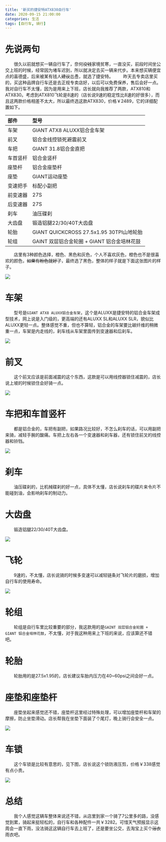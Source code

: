 ```yaml
---
title: '新买的捷安特ATX830自行车'
date: 2020-09-15 21:00:00
categories: 生活
tags: [自行车, 骑行]
---
```


# 先说两句
&emsp;&emsp;很久以前就想买一辆自行车了，奈何~~没钱~~家境贫寒，一直没买，前段时间坐公交上班的时候，经常因为堵车迟到，所以就决定去买一辆来代步。本来想买辆便宜点的喜德盛，后来被某有钱人~~建议~~怂恿，就选了捷安特。
&emsp;&emsp;昨天去专卖店里买的，买这种品牌自行车还是去正规专卖店好，以后可以免费保养，售后会好一点。我对自行车不太懂，因为是用来上下班，店长就向我推荐了两款，ATX810和ATX830。考虑到ATX810飞轮是8速的（店长说9速的稳定性比8速的好很多），而且这两款价格相差不太大，所以最终选这款ATX830，价格￥2489，它的详细配置如下。

| 部件		| 型号 |
| :--		| :-- |
| 车架		| GIANT ATX8 ALUXX铝合金车架 |
| 前叉		| 铝合金线控锁死避震前叉 |
| 车把		| GIANT 31.8铝合金直把 |
| 车首竖杆	| 铝合金竖杆 |
| 座垫杆	| 铝合金座垫杆 |
| 座垫		| GIANT运动座垫 |
| 变速把手	| 标配小副把 |
| 前变速器	| 27S |
| 后变速器	| 27S |
| 刹车		| 油压碟刹 |
| 大齿盘	| 锻造铝腿22/30/40T大齿盘 |
| 轮胎		| GIANT QUICKCROSS 27.5x1.95 30TPI山地轮胎 |
| 轮组		| GAINT 双层铝合金轮圈 + GIANT 铝合金培林花鼓 |

&emsp;&emsp;店里有3种颜色选择，橙色、黑色和灰色，个人不喜欢灰色，橙色也不是很喜欢的颜色，~~如果有粉色就好了~~，最终选了黑色，整体的样子就是下面这张图片的样子。

![](/images/live/new_bicycle_ATX830/IMG_2892.JPG)

# 车架
&emsp;&emsp;型号是`GIANT ATX8 ALUXX铝合金车架`，这个是ALUXX是捷安特的铝合金车架成型技术，网上说是入门级的，更高端的还有ALUXX SL和ALUXX SLR，貌似比ALUXX更轻一点。整体感觉不重，但也不算轻，铝合金的车架要比碳纤维的稍微重一点，车架是内走线的，刹车线从车架里面传到变速器和后刹车。

![](/images/live/new_bicycle_ATX830/IMG_2894.JPG)

# 前叉
&emsp;&emsp;这个前叉应该是前面减震的这个东西，这款是可以用线控器锁住减震的，店长说上坡的时候锁住会好骑一点。

![](/images/live/new_bicycle_ATX830/IMG_2889.JPG)

# 车把和车首竖杆
&emsp;&emsp;都是铝合金的，车把有副把，如果路况比较好，不怎么刹车的话，可以用副把来骑，减轻手腕的酸痛。车把上左右各一个变速器和刹车器，还有锁住前叉的线控器和铃铛。

![](/images/live/new_bicycle_ATX830/handlebar.JPG)

# 刹车
&emsp;&emsp;油压碟刹的，比机械碟刹的好一点，具体不太懂，店长说刹车的碟片来令片不能碰到油，会影响刹车的制动力。

# 大齿盘
&emsp;&emsp;锻造铝腿22/30/40T大齿盘。

![](/images/live/new_bicycle_ATX830/IMG_2882.JPG)

# 飞轮
&emsp;&emsp;9速的，不太懂，店长说骑的时候多变速可以减轻链条对飞轮片的磨损，增加自行车的使用寿命。

![](/images/live/new_bicycle_ATX830/IMG_2878.JPG)

# 轮组
&emsp;&emsp;轮组是自行车里比较重要的部分，我这款用的是`GAINT 双层铝合金轮圈 + GIANT 铝合金培林花鼓`，不太懂，对于我这种用来上下班的来说，应该算还不错吧。

# 轮胎
&emsp;&emsp;轮胎用的是27.5x1.95的，店长建议车胎内压力在40~60psi之间会好一点。

# 座垫和座垫杆
&emsp;&emsp;座垫坐起来感觉还不错，座垫杆这里经过特殊处理，可以增加座垫杆和车架的摩擦，防止坐垫滑动。店长帮我在坐垫下面装了个尾灯，晚上骑行会安全一点。

![](/images/live/new_bicycle_ATX830/IMG_2885.JPG)

# 车锁
&emsp;&emsp;这个车锁是比较有意思的，见下图，店长说这个锁防液压剪，价格￥338感觉有点小贵。

![](/images/live/new_bicycle_ATX830/lock.jpg)

# 总结
&emsp;&emsp;我个人感觉这辆车整体来说还不错，从店里到家一个骑了7公里多的路，没感觉到累，骑起来挺轻松的，自行车和各种配件一共￥3282。可惜天气预报显示这周会一直下雨，没法骑这这辆自行车去上班了，还是要坐公交，去淘宝上买个~~浴衣~~雨衣吧。